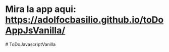 # Mira la app aqui: https://adolfocbasilio.github.io/toDoAppJsVanilla/
#   T o D o J a v a s c r i p t V a n i l l a  
 